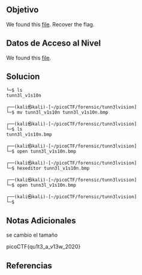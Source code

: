 ## Objetivo

We found this [file](https://mercury.picoctf.net/static/01be2b38ba97802285a451b94505ea75/tunn3l_v1s10n). Recover the flag.

## Datos de Acceso al Nivel

We found this [file](https://mercury.picoctf.net/static/01be2b38ba97802285a451b94505ea75/tunn3l_v1s10n).
## Solucion

```
└─$ ls
tunn3l_v1s10n

┌──(kali㉿kali)-[~/picoCTF/forensic/tunn3lvision]
└─$ mv tunn3l_v1s10n tunn3l_v1s10n.bmp

┌──(kali㉿kali)-[~/picoCTF/forensic/tunn3lvision]
└─$ ls
tunn3l_v1s10n.bmp

┌──(kali㉿kali)-[~/picoCTF/forensic/tunn3lvision]
└─$ open tunn3l_v1s10n.bmp 

┌──(kali㉿kali)-[~/picoCTF/forensic/tunn3lvision]
└─$ hexeditor tunn3l_v1s10n.bmp 

┌──(kali㉿kali)-[~/picoCTF/forensic/tunn3lvision]
└─$ open tunn3l_v1s10n.bmp 
   
┌──(kali㉿kali)-[~/picoCTF/forensic/tunn3lvision]
└─$ 

```

## Notas Adicionales

se cambio el tamaño

picoCTF{qu1t3_a_v13w_2020}

## Referencias